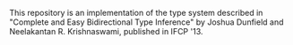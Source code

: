 This repository is an implementation of the type system described in
"Complete and Easy Bidirectional Type Inference" by Joshua Dunfield
and Neelakantan R. Krishnaswami, published in IFCP '13.
